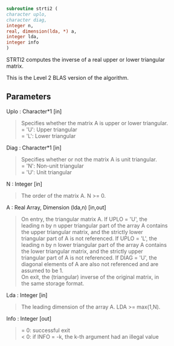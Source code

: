 ```fortran  
subroutine strti2 (  
character uplo,  
character diag,  
integer n,  
real, dimension(lda, *) a,  
integer lda,  
integer info  
)  
```  
  
STRTI2 computes the inverse of a real upper or lower triangular  
matrix.  
  
This is the Level 2 BLAS version of the algorithm.  
  
## Parameters  
Uplo : Character*1 [in]  
> Specifies whether the matrix A is upper or lower triangular.  
> = 'U':  Upper triangular  
> = 'L':  Lower triangular  
  
Diag : Character*1 [in]  
> Specifies whether or not the matrix A is unit triangular.  
> = 'N':  Non-unit triangular  
> = 'U':  Unit triangular  
  
N : Integer [in]  
> The order of the matrix A.  N >= 0.  
  
A : Real Array, Dimension (lda,n) [in,out]  
> On entry, the triangular matrix A.  If UPLO = 'U', the  
> leading n by n upper triangular part of the array A contains  
> the upper triangular matrix, and the strictly lower  
> triangular part of A is not referenced.  If UPLO = 'L', the  
> leading n by n lower triangular part of the array A contains  
> the lower triangular matrix, and the strictly upper  
> triangular part of A is not referenced.  If DIAG = 'U', the  
> diagonal elements of A are also not referenced and are  
> assumed to be 1.  
> On exit, the (triangular) inverse of the original matrix, in  
> the same storage format.  
  
Lda : Integer [in]  
> The leading dimension of the array A.  LDA >= max(1,N).  
  
Info : Integer [out]  
> = 0: successful exit  
> < 0: if INFO = -k, the k-th argument had an illegal value  
  
